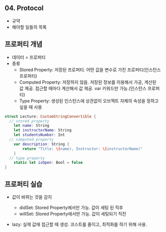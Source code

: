 ## 04. Protocol

- 규약
- 해야할 일들의 목록



## 프로퍼티 개념

- 데이터 = 프로퍼티
- 종류
  - Stored Property: 저장된 프로퍼티. 어떤 값을 변수로 가진 프로퍼티(인스턴스 프로퍼티)
  - Computed Property: 저장하지 않음. 저장된 정보를 이용해서 가공, 계산된 값 제공. 접근할 때마다 계산해서 값 제공. var 키워드만 가능.(인스턴스 프로퍼티)
  - Type Property: 생성된 인스턴스에 상관없이 오브젝트 자체의 속성을 정하고 싶을 때 사용

```swift
struct Lecture: CustomStringConvertible {
  // stored property
    let name: String
    let instructorName: String
    let studentsNumber: Int
  // computed property
    var description: String {
        return "Title: \(name), Instructor: \(instructorName)"
    }
  // type property
  	static let isOpen: Bool = false
}
```



## 프로퍼티 실습

- 값이 바뀌는 것을 감지
  - didSet: Stored Property에서만 가능. 값이 세팅 된 직후
  - willSet: Stored Property에서만 가능. 값이 세팅되기 직전

- lazy: 실제 값에 접근할 때 생성. 코스트를 줄이고, 최적화를 하기 위해 사용.